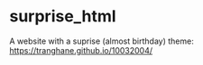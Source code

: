 # surprise_html
A website with a suprise (almost birthday) theme: https://tranghane.github.io/10032004/   
 
